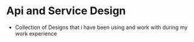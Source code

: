 # Api and Service Design

- Collection of Designs that i have been using and work with during my work experience
